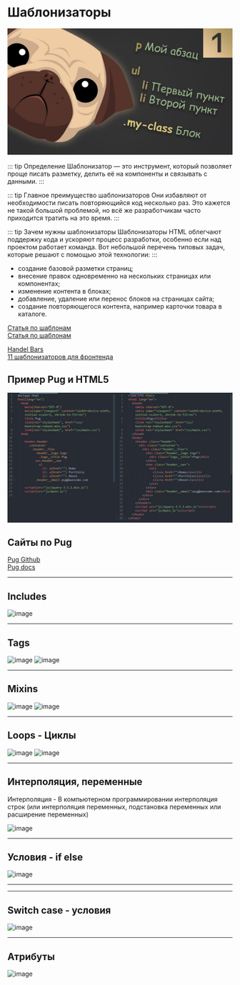 # Шаблонизаторы

![Alt for Imsage](../html/images/pug.jpg)

::: tip Определение
Шаблонизатор — это инструмент, который позволяет проще писать разметку, делить её на компоненты и связывать с данными.
:::

::: tip Главное преимущество шаблонизаторов
Они избавляют от необходимости писать повторяющийся код несколько раз. Это кажется не такой большой проблемой,
но всё же разработчикам часто приходится тратить на это время.
:::

::: tip Зачем нужны шаблонизаторы
Шаблонизаторы HTML облегчают поддержку кода и ускоряют процесс разработки, особенно если над проектом работает команда. Вот небольшой перечень типовых задач, которые решают с помощью этой технологии:
:::

- создание базовой разметки страниц;
- внесение правок одновременно на нескольких страницах или компонентах;
- изменение контента в блоках;
- добавление, удаление или перенос блоков на страницах сайта;
- создание повторяющегося контента, например карточки товара в каталоге.


<a href="https://htmlacademy.ru/tutorial/php/templates" target="_blank">Статья по шаблонам</a> <br/>
<a href="https://htmlacademy.ru/blog/html/html-templates" target="_blank">Cтатья по шаблонам</a> <br/>

<a href="https://handlebarsjs.com/" target="_blank">Handel Bars</a> <br/>
<a href="https://proglib.io/p/templating-languages-and-engines" target="_blank">11 шаблонизаторов для фронтенда</a> <br/>




## Пример Pug и HTML5

![Alt for Imsage](../html/images/example-pug.jpg)

## Сайты по Pug

<a href="https://github.com/pugjs/pug" target="_blank">Pug Github</a> <br/>
<a href="https://pugjs.org/api/getting-started.html" target="_blank">Pug docs</a> <br/>

<hr/>

## Includes
![image](https://user-images.githubusercontent.com/71700914/191177813-b161f3ce-b83b-448d-9c93-f0dba1d95118.png)

<hr/>

## Tags
![image](https://user-images.githubusercontent.com/71700914/191178075-8667d9a4-337b-4a99-a9bd-3884e04fd2ad.png)
![image](https://user-images.githubusercontent.com/71700914/191178130-b01b2b44-175d-467d-905f-78db3062152a.png)

<hr/>

## Mixins
![image](https://user-images.githubusercontent.com/71700914/191178586-4824b2e7-ebc1-4bba-a4f6-c75f33397b44.png)
![image](https://user-images.githubusercontent.com/71700914/191178638-22336e96-92f5-4238-acf8-3a4b056f306c.png)

<hr/>

## Loops - Циклы
![image](https://user-images.githubusercontent.com/71700914/191178811-28297cfb-d8cb-4895-ab60-06a63f15d9f3.png)
![image](https://user-images.githubusercontent.com/71700914/191178906-999ce46b-d737-4974-b4ec-9954c8b7ce79.png)

<hr/>

## Интерполяция,  переменные

Интерполяция - В компьютерном программировании интерполяция строк (или интерполяция переменных, подстановка переменных или расширение переменных)

![image](https://user-images.githubusercontent.com/71700914/191179243-9ff38e42-7c13-468f-bfb2-9420f258148d.png)

<hr/>

## Условия - if else
![image](https://user-images.githubusercontent.com/71700914/191179568-1df8ff7e-f314-4906-9856-85d0b6772901.png)

<hr/>

<hr/>

## Switch case - условия
![image](https://user-images.githubusercontent.com/71700914/191179733-7b4a03e3-f43e-4316-a278-e8bd165b4c39.png)

<hr/>

## Атрибуты
![image](https://user-images.githubusercontent.com/71700914/191179820-c9b19b5a-3861-432a-9132-6d02e5acff24.png)
